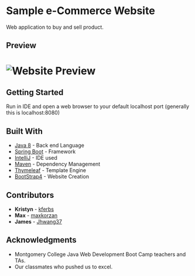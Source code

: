 # Sample e-Commerce Website

Web application to buy and sell product.

## Preview

![Website Preview](https://res.cloudinary.com/kristynf/image/upload/v1587311315/Screen_Shot_2020-04-18_at_6.50.25_PM_chq4vd.png)
=======




## Getting Started

Run in IDE and open a web browser to your default localhost port (generally this is localhost:8080)


## Built With

* [Java 8](https://www.java.com/en/) - Back end Language
* [Spring Boot](https://spring.io/projects/spring-boot) - Framework
* [IntelliJ](https://www.jetbrains.com/idea/) - IDE used
* [Maven](http://maven.apache.org/) - Dependency Management
* [Thymeleaf](http://www.thymeleaf.org/) - Template Engine
* [BootStrap4](https://getbootstrap.com/docs/4.0) - Website Creation


## Contributors

* **Kristyn**  - [kferbs](https://github.com/kferbs)
* **Max**  - [maxkorzan](https://github.com/maxkorzan)
* **James**  - [Jhwang37](https://github.com/Jhwang37)

## Acknowledgments

* Montgomery College Java Web Development Boot Camp teachers and TAs. 
* Our classmates who pushed us to excel.